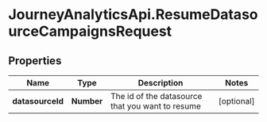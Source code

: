 # JourneyAnalyticsApi.ResumeDatasourceCampaignsRequest

## Properties

Name | Type | Description | Notes
------------ | ------------- | ------------- | -------------
**datasourceId** | **Number** | The id of the datasource that you want to resume | [optional] 


